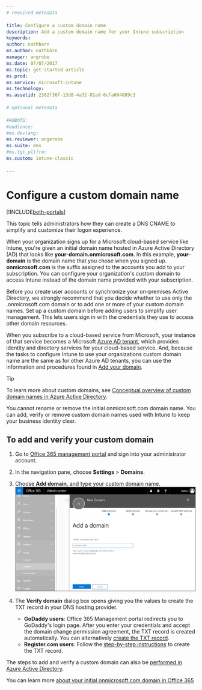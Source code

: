 ```yaml
---
# required metadata

title: Configure a custom domain name
description: Add a custom domain name for your Intune subscription
keywords:
author: nathbarn
ms.author: nathbarn
manager: angrobe
ms.date: 07/07/2017
ms.topic: get-started-article
ms.prod:
ms.service: microsoft-intune
ms.technology:
ms.assetid: 2382f36f-13d8-4a32-81ad-6cfa604889c3

# optional metadata

#ROBOTS:
#audience:
#ms.devlang:
ms.reviewer: angerobe
ms.suite: ems
#ms.tgt_pltfrm:
ms.custom: intune-classic

---
```



# Configure a custom domain name

[!INCLUDE[both-portals](./includes/note-for-both-portals.md)]

This topic tells administrators how they can create a DNS CNAME to simplify and customize their logon experience.

When your organization signs up for a Microsoft cloud-based service like Intune, you're given an initial domain name hosted in Azure Active Directory (AD) that looks like **your-domain.onmicrosoft.com**. In this example, **your-domain** is the domain name that you chose when you signed up. **onmicrosoft.com** is the suffix assigned to the accounts you add to your subscription. You can configure your organization's custom domain to access Intune instead of the domain name provided with your subscription.

Before you create user accounts or synchronize your on-premises Active Directory, we strongly recommend that you decide whether to use only the .onmicrosoft.com domain or to add one or more of your custom domain names. Set up a custom domain before adding users to simplify user management. This lets users sign in with the credentials they use to access other domain resources.

When you subscribe to a cloud-based service from Microsoft, your instance of that service becomes a Microsoft  [Azure AD tenant](http://technet.microsoft.com/library/jj573650.aspx#BKMK_WhatIsAnAzureADTenant), which provides identity and directory services for your cloud-based service. And, because the tasks to configure Intune to use your organizations custom domain name are the same as for other Azure AD tenants, you can use the information and procedures found in [Add your domain](https://azure.microsoft.com/documentation/articles/active-directory-add-domain/).

> [!TIP]
> To learn more about custom domains, see [Conceptual overview of custom domain names in Azure Active Directory](https://azure.microsoft.com/documentation/articles/active-directory-add-domain-concepts/).

You cannot rename or remove the initial onmicrosoft.com domain name. You can add, verify or remove custom domain names used with Intune to keep your business identity clear.

## To add and verify your custom domain

1. Go to [Office 365 management portal](https://portal.office.com/Admin/Default.aspx) and sign into your administrator account.

2. In the navigation pane, choose **Settings** &gt; **Domains**.

3. Choose **Add domain**, and type your custom domain name.
   ![Screenshot of Office 365 Admin Center with Settings > Domains selected and a new domain name being added](./media/domain-custom-add.png)
4. The **Verify domain** dialog box opens giving you the values to create the TXT record in your DNS hosting provider.
	- **GoDaddy users**: Office 365 Management portal redirects you to GoDaddy's login page. After you enter your credentials and accept the domain change permission agreement, the TXT record is created automatically. You can alternatively [create the TXT record](https://support.office.com/article/Create-DNS-records-at-GoDaddy-for-Office-365-f40a9185-b6d5-4a80-bb31-aa3bb0cab48a).
	- **Register.com users**: Follow the [step-by-step instructions](https://support.office.com/article/Create-DNS-records-at-Register-com-for-Office-365-55bd8c38-3316-48ae-a368-4959b2c1684e#BKMK_verify) to create the TXT record.

The steps to add and verify a custom domain can also be [performed in Azure Active Directory](https://azure.microsoft.com/documentation/articles/active-directory-add-domain/).

You can learn more [about your initial onmicrosoft.com domain in Office 365](https://support.office.com/article/About-your-initial-onmicrosoft-com-domain-in-Office-365-B9FC3018-8844-43F3-8DB1-1B3A8E9CFD5A)
